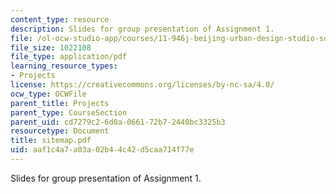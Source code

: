 ```yaml
---
content_type: resource
description: Slides for group presentation of Assignment 1.
file: /ol-ocw-studio-app/courses/11-946j-beijing-urban-design-studio-summer-2004/aaf1c4a7a03a02b44c42d5caa714f77e_sitemap.pdf
file_size: 1022108
file_type: application/pdf
learning_resource_types:
- Projects
license: https://creativecommons.org/licenses/by-nc-sa/4.0/
ocw_type: OCWFile
parent_title: Projects
parent_type: CourseSection
parent_uid: cd7279c2-6d0a-0661-72b7-2440bc3325b3
resourcetype: Document
title: sitemap.pdf
uid: aaf1c4a7-a03a-02b4-4c42-d5caa714f77e
---
```

Slides for group presentation of Assignment 1.
